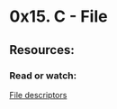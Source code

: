# 0x15. C - File
## Resources:
### Read or watch:

[File descriptors](https://en.wikipedia.org/wiki/File_descriptor)

